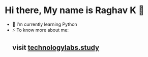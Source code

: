 ### <h1> Hi there, My name is Raghav K 👋</h1>

<!--
**Tusker13-04/Tusker13-04** is a ✨ _special_ ✨ repository because its `README.md` (this file) appears on your GitHub profile.

Here are some ideas to get you started:

- 🔭 I’m currently working on ...
- 🌱 I’m currently learning ...
- 👯 I’m looking to collaborate on ...
- 🤔 I’m looking for help with ...
- 💬 Ask me about ...
- 📫 How to reach me: ...
- 😄 Pronouns: ...
- ⚡ Fun fact: ...
-->
- 🌱 I’m currently learning Python 
- ⚡ To know more about me: <h2> visit  <a href="https://www.technologylabs.study/">technologylabs.study</a> </h2>

